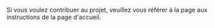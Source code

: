 Si vous voulez contribuer au projet, veuillez vous référer 
à la page aux instructions de la page d'accueil.
